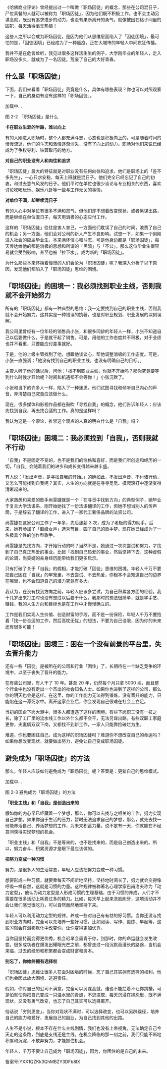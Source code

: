 《哈佛商业评论》曾经提出过一个叫做「职场囚徒」的概念，那些在公司混日子，尸位素餐的人就可以被称为「职场囚徒」，因为他们既不积极工作，也不会主动另谋高就，既没有追求进步的动力，也没有果断离开的勇气，就像被困在格子间里的囚犯，每天活得毫无热情！

这些人之所以会成为职场囚徒，是因为他们从思维层面陷入了「囚徒困境」，最可怕的是，「囚徒困境」已经成为了一种瘟疫，正在大城市的年轻人中间疯狂传播。

我并不是在危言耸听，我见过很多这样活生生的例子，大学刚毕业的年轻人，走入职场没多久，就成为了一名囚徒。荒废了自己的大好青春。

## **什么是「职场囚徒」**

下面，我们来看看「职场囚徒」究竟是什么，具体有哪些表现？你也可以对照观察一下，自己的身边有没有这样的「职场囚徒」。

加载中...

图 2-2 「职场囚徒」是什么

**卡在职业生涯的半路，难以向上**

有的人刚进入职场时，整个人都充满斗志，心态也是积极向上的，可是随着时间的慢慢流逝，他们的斗志和激情逐渐消失，没有了向上的动力。职场对他们来说已经成为了争权夺利、钻营取巧的地方。

**对自己的职业没有人和向往和追求**

「职场囚徒」最大的特征就是对职业没有任何向往和追求，他们是职场上的「差不多先生」，一心只求安稳，每天上班就是混日子。他们完全已经忘记了自己的初衷，和过去意气风发的日子。他们平时在单位也很少谈论与专业相关的东西，喜欢讨论吃喝玩乐、娱乐八卦等一些与工作无关的事情。

**对单位不满，却继续混日子**

有的人心中对单位有很多不满和怨气，但他们却不想着改变现状，或者另谋出路，而是继续在单位混日子，每天用消极的心态应付工作。

这样的「职场囚徒」往往是害人害己，一方面他们耽误了自己的时间，浪费了自己的机会；另一方面，他们会对公司的新人产生不良影响。试想一下，如果一个刚刚进入社会的应届毕业生，本来满怀信心和斗志，可是他身边都是「职场囚徒」，每天传达给他的都是消极的思想和所谓的「黑暗」与「不公」，那么这位毕业生很容易就会受到影响，甚至也被「拉下水」，成为新的「职场囚徒」。

为什么那些本来怀揣着憧憬的人们会沦为「职场囚徒」呢？我深入分析了以下原因，发现他们都陷入了「职场囚徒」思维的困境。

## **「职场囚徒」的困境一：我必须找到职业主线，否则我就不会开始努力**

所有的「职场囚徒」都有一种典型的思维：我一定要找到自己的职业主线，否则我就不会开始努力。这其实是一种错误的执著，也是对职业规划、职业发展的深刻误解。

我公司里曾经有一位年轻的销售员小张，和很多同龄的年轻人一样，小张不知道自己以后要做什么，于是就干起了销售。可是，用他的工作态度并不积极，对于业绩也并不看重，只要能应付差事就好。

于是，他的上级主管找到了他，想跟他谈谈心，帮他调整消极的工作态度。可是，小张一直强调：「他没有找到自己的职业主线，也没有明确自己的目标。」

主管人听了他的话以后，问他：「找不到职业主线，你就不开始吗？那你究竟要等到什么时候才开始呢？时间和机遇都不会等你！」小张沉默了。

小张和当下的许多人一样，陷入了一种迷思，他们试图寻找和倾听自己内心的声音，弄清楚自己究竟应该做什么。

现在，很多媒体和影视作品都在鼓吹「寻找自我」的概念，他们告诉年轻人：应该先找到自我，再去找合适的工作。真的是这样吗？

我认为这是一个谬论，推崇这个观点的人真的明白什么是「自我」吗？

## **「职场囚徒」困境二：我必须找到「自我」，否则我就不行动**

「自我」不是固定不变的，也不是我们的性格和喜好，而是我们所创造和经历的一切，「自我」会随着我们的进步和成长变得越来越丰盛。

有人说：「发出声音，是寻找自我的开始。」的确如此，不发出声音、不付诸行动，又怎么可能找到自我呢？其实，人生的方向就是在寻寻觅觅、摸爬滚打中逐渐变得清晰起来的。

大家熟悉和喜爱的歌手尚雯婕就是一个「在寻觅中找到方向」的典型例子，她毕业于复旦大学法语系，刚开始她找了一份法语翻译的工作，但她不想当别人的传声筒，于是辞去了翻译的工作，进入了一家代工奢侈品牌的法资公司。

尚雯婕在这家公司工作了一年多，先后涨薪 3 次，成为了老板的得力助手。后来，她有参加了「超级女声」选秀节目，圆了自己的歌手梦。现在她已经成为了一名极具个性的创作型歌手。

尚雯婕是先找方向，才开始行动的吗？当然不是，她通过一次次尝试和努力，才找到了自己真正热爱的事业。比起「找到自己热爱的事业，然后坚持下去」这种虚假的论调，尚雯婕的亲身经历能带给我们更多启示。

只有打破了关于「自我」的假相，才能打破「囚徒」思维的困境。年轻人千万不要把自己困在「自我」的牢笼里，不去尝试、不去热爱，你根本不会知道自己的边界在哪里，也不会知道自己的潜力究竟有多大。

我认为，在没有找到方向之前，年轻人应该多尝试，为自己积累各方面的经验。我十几岁出来打工时也没有想过以后要干什么，我那时的想法很简单，就是学手艺、赚钱，我的人生方向和目标也是在工作中才慢慢确立的。

工作是我们实现人生价值、创造财富的手段，而不是一份保险，年轻人千万不要抱着「找一份合适的工作，然后高枕无忧」的想法，不要为自己设限，因为你的未来还有很多可能！

## **「职场囚徒」困境三：困在一个没有前景的平台里，失去晋升能力**

还有一些「囚徒」是被所在的公司和行业「困住」了，长期待在一个缺乏竞争的环境中，以至于丧失了晋升的能力。

在有些公司里，有人干了 10 年。甚至 20 年，仍然每个月只拿 5000 块，而且整个行业中也没有走出一个杰出的社会知名人士。如果你也进到了这样的公司，那么你的明天也会是这样。在这里，你的工作能力无法得到锻炼，没有晋升的能力，只能陷在这一潭死水中。离开这家企业后，你会发现自己很难在社会上立足。

当初的国企下岗大潮中，很多人都遭遇了这样的困境。有些下岗职工没有一技之长，除了工厂里的流水线工作以外什么都不会干，无法另谋出路。有些双职工家庭更惨，夫妻俩双双下岗，又都找不到新工作，一家人只能靠捡破烂为生。

难道，你也要困住自己，成为这样的职场囚徒吗？难道你不想改变自己的命运吗？如果你想改变现状，就要做出努力，避免让自己变成职场囚徒。

## **避免成为「职场囚徒」的方法**

那么，年轻人应该如何避免成为「职场囚徒」呢？答案是：更新自己的思维模式。

加载中...

图 2-3 避免成为「职场囚徒」的方法

**「职业主线」和「自我」是创造出来的**

假如你的内心早已经藏着一个梦想，那么，你可以去找与之相关的工作，努力实现自己梦想。如果你迫于生活的压力，暂时无法追求自己的梦想，那么，就先去找一份能养活自己、养活梦想的工作，为未来积蓄力量。说不定有一天，你就能在不经意间获得实现梦想的机会。

「职业主线」和「自我」不是等来的，也不是找来的，而是自己创造出来的。所以，努力奋斗、积累资源才是眼下最应该做的。

**把努力变成一种习惯**

努力，是很多人的生活常态，年轻人应该把努力变成一种习惯。

想要形成一种习惯，就要靠每天不间断地坚持，坚持地时间长了，努力就会变得像呼吸一样自然，这就是习惯的力量。这种规律被称著名心理学家巴甫洛夫称为「动力定型」，他认为动力定型是人形成习惯的生理基础，由于习惯的养成，人们才不需要在很多活动上耗费过多的精力。比如，每天早上起来洗脸刷牙，这项活动并不会让我们感觉很吃力，可以自然而然地坚持下来。

年轻人可以利用动力定型的规律，养成一些对自己有有益的好习惯。当你还没与找到职业方向时，完全可以先培养一些好习惯，比如阅读、写作、锻炼、早起等，这些习惯会在潜移默化中改变你，让你变得更加优秀。

当你因坚持而变得更优秀，机会迟早会垂青于你，到那时，你的命运就会发生改变。很多成功者在爆发出耀眼光芒之前，都曾走过一段沉默而漫长的路途，当机会来临，过去的经历和积累都会变成财富和资本。

**别忘了，你始终拥有选择权**

「职场囚徒」思维让很多人在面对困境的时候，忘了自己其实拥有选择的权利，他们也会因此放大困境、逃避责任。

假如，你对自己的公司不满意，完全可以另谋高就，谁也不能拦着不让你跳槽。可是怕就怕你把自己变成一只温水里的青蛙，不思进取，每天沉浸在抱怨里，既不满现状，又没有勇气改变，也忘了自己其实可以选择离开。

俗话说「穷则思变」，当你对现状不满时，可以选择改变，也可以另辟蹊径，培养自己的能力和爱好，发展自己的副业，为自己找到其他的出路。

人生不是小说，根本不存在什么主线剧情，我们也没有上帝视角，无法确定自己今天走的这条路，到底是支线还是主线。在机会降临的那一刻之前，我们只能不断地积累和沉淀，不放弃努力，才能抓住机会。

年轻人，千万不要让自己成为「职场囚徒」，因为，你困住的是自己的未来。

备案号:YXX1QZKk3QhMBZY3DFb8lX